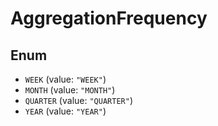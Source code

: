 # AggregationFrequency

## Enum

* `WEEK` (value: `"WEEK"`)
* `MONTH` (value: `"MONTH"`)
* `QUARTER` (value: `"QUARTER"`)
* `YEAR` (value: `"YEAR"`)
